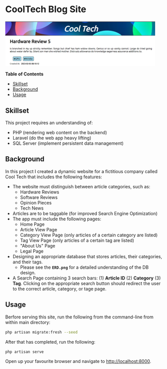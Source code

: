 # CoolTech Blog Site

<img src="./example.png" width=475px />

**Table of Contents**

-   [Skillset](#skillset)
-   [Background](#background)
-   [Usage](#usage)

<a id="skillset"></a>

## Skillset

This project requires an understanding of:

-   PHP (rendering web content on the backend)
-   Laravel (do the web app heavy lifting)
-   SQL Server (implement persistent data management)

<a id="background"></a>

## Background

In this project I created a dynamic website for a fictitious company called Cool Tech that includes the following features:

-   The website must distinguish between article categories, such as:
    -   Hardware Reviews
    -   Software Reviews
    -   Opinion Pieces
    -   Tech News
-   Articles are to be taggable (for improved Search Engine Optimization)
-   The app must include the following pages:
    -   Home Page
    -   Article View Page
    -   Category View Page (only articles of a certain category are listed)
    -   Tag View Page (only articles of a certain tag are listed)
    -   "About Us" Page
    -   Legal Page
-   Designing an appropriate database that stores articles, their categories, and their tags.
    -   Please see the **`ERD.png`** for a detailed understanding of the DB design.
-   A Search Page containing 3 search bars: (1) **Article ID** (2) **Category** (3) **Tag**. Clicking on the appropriate search button should redirect the user to the correct article, category, or tage page.

<a id="usage"></a>

## Usage

Berfore serving this site, run the following from the command-line from within main directory:

```bash
php artisan migrate:fresh --seed
```

After that has completed, run the following:

```bash
php artisan serve
```

Open up your favourite browser and navigate to [http://localhost:8000](http://localhost:8000).
